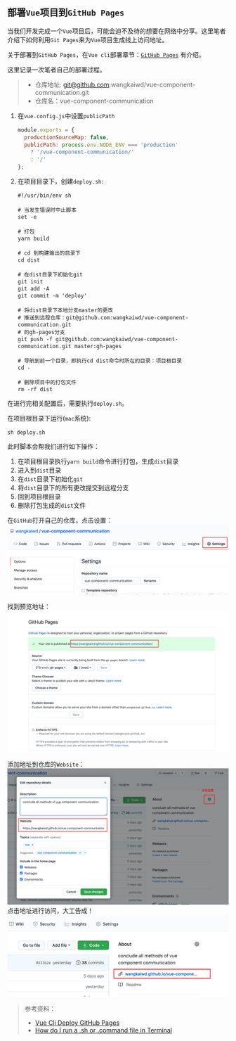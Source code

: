 ## 部署`Vue`项目到`GitHub Pages`
当我们开发完成一个`Vue`项目后，可能会迫不及待的想要在网络中分享。这里笔者介绍下如何利用`Git Pages`来为`Vue`项目生成线上访问地址。

关于部署到`GitHub Pages`，在`Vue cli`部署章节：[`GitHub Pages`](https://cli.vuejs.org/zh/guide/deployment.html#github-pages) 有介绍。

这里记录一次笔者自己的部署过程。

> * 仓库地址: git@github.com:wangkaiwd/vue-component-communication.git
> * 仓库名：vue-component-communication

1. 在`vue.config.js`中设置`publicPath`
    ```js
    module.exports = {
      productionSourceMap: false,
      publicPath: process.env.NODE_ENV === 'production'
        ? '/vue-component-communication/'
        : '/'
    };
    ```
2. 在项目目录下，创建`deploy.sh`:
    ```shell script
    #!/usr/bin/env sh
    
    # 当发生错误时中止脚本
    set -e
    
    # 打包
    yarn build
    
    # cd 到构建输出的目录下 
    cd dist
    
    # 在dist目录下初始化git
    git init
    git add -A
    git commit -m 'deploy'
    
    # 将dist目录下本地分支master的更改
    # 推送到远程仓库：git@github.com:wangkaiwd/vue-component-communication.git
    # 的gh-pages分支
    git push -f git@github.com:wangkaiwd/vue-component-communication.git master:gh-pages
    
    # 导航到前一个目录，即执行cd dist命令时所在的目录：项目根目录
    cd -
    
    # 删除项目中的打包文件 
    rm -rf dist
    ```

在进行完相关配置后，需要执行`deploy.sh`。

在项目根目录下运行(`mac`系统):
```shell script
sh deploy.sh
```
此时脚本会帮我们进行如下操作：
1. 在项目根目录执行`yarn build`命令进行打包，生成`dist`目录
2. 进入到`dist`目录
3. 在`dist`目录下初始化`git`
4. 将`dist`目录下的所有更改提交到远程分支
5. 回到项目根目录
6. 删除打包生成的`dist`文件

在`GitHub`打开自己的仓库，点击设置：
![](https://raw.githubusercontent.com/wangkaiwd/drawing-bed/master/20200915153402.png)

找到预览地址：
![](https://raw.githubusercontent.com/wangkaiwd/drawing-bed/master/20200915153727.png)

添加地址到仓库的`Website`：
![](https://raw.githubusercontent.com/wangkaiwd/drawing-bed/master/202009222215162918.png)
点击地址进行访问，大工告成！
![](https://raw.githubusercontent.com/wangkaiwd/drawing-bed/master/20200915162959.png)

> 参考资料：  
> * [Vue Cli Deploy GitHub Pages](https://cli.vuejs.org/guide/deployment.html#github-pages)
> * [How do I run a .sh or .command file in Terminal](https://apple.stackexchange.com/a/235129)
